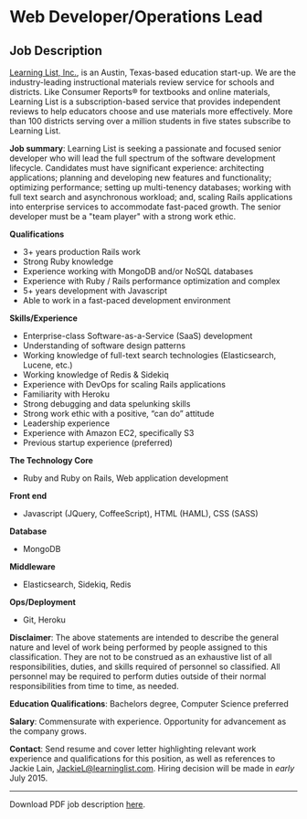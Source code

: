 # Web Developer/Operations Lead

## Job Description

[Learning List, Inc.](https://learninglist.com/), is an Austin, Texas-based education start-up. We are the industry-leading instructional materials review service for schools and districts. Like Consumer Reports® for textbooks and online materials, Learning List is a subscription-based service that provides independent reviews to help educators choose and use materials more effectively. More than 100 districts serving over a million students in five states subscribe to Learning List. 

**Job summary**: Learning List is seeking a passionate and focused senior developer who will lead the full spectrum of the software development lifecycle. Candidates must have significant experience: architecting applications; planning and developing new features and functionality; optimizing performance; setting up multi-tenency databases; working with full text search and asynchronous workload; and, scaling Rails applications into enterprise services to accommodate fast-paced growth. The senior developer must be a "team player" with a strong work ethic.

**Qualifications**
*  3+ years production Rails work
*  Strong Ruby knowledge
*  Experience working with MongoDB and/or NoSQL databases
*  Experience with Ruby / Rails performance optimization and complex
*  5+ years development with Javascript 
*  Able to work in a fast-paced development environment

**Skills/Experience**
*  Enterprise-class Software-as-a-Service (SaaS) development
*  Understanding of software design patterns
*  Working knowledge of full-text search technologies (Elasticsearch, Lucene, etc.)
*  Working knowledge of Redis & Sidekiq
*  Experience with DevOps for scaling Rails applications
*  Familiarity with Heroku
*  Strong debugging and data spelunking skills
*  Strong work ethic with a positive, “can do” attitude
*  Leadership experience
*  Experience with Amazon EC2, specifically S3
*  Previous startup experience (preferred)

**The Technology Core**
*  Ruby and Ruby on Rails, Web application development

**Front end**
*  Javascript (JQuery, CoffeeScript), HTML (HAML), CSS (SASS)

**Database**
*  MongoDB

**Middleware**
*  Elasticsearch, Sidekiq, Redis

**Ops/Deployment**
*  Git, Heroku

**Disclaimer**: The above statements are intended to describe the general nature and level of work being performed by people assigned to this classification. They are not to be construed as an exhaustive list of all responsibilities, duties, and skills required of personnel so classified. All personnel may be required to perform duties outside of their normal responsibilities from time to time, as needed.

**Education Qualifications**: Bachelors degree, Computer Science preferred

**Salary**: Commensurate with experience. Opportunity for advancement as the company grows.

**Contact**: Send resume and cover letter highlighting relevant work experience and qualifications for this position, as well as references to Jackie Lain, [JackieL@learninglist.com](mailto:jackiel@learninglist.com). Hiring decision will be made in *early* July 2015. 

---
Download PDF job description [here](Web_Developer_Operations_Lead_2015.pdf).